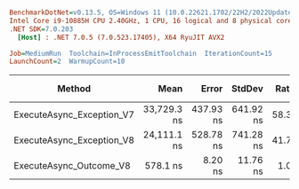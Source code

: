 ``` ini

BenchmarkDotNet=v0.13.5, OS=Windows 11 (10.0.22621.1702/22H2/2022Update/SunValley2)
Intel Core i9-10885H CPU 2.40GHz, 1 CPU, 16 logical and 8 physical cores
.NET SDK=7.0.203
  [Host] : .NET 7.0.5 (7.0.523.17405), X64 RyuJIT AVX2

Job=MediumRun  Toolchain=InProcessEmitToolchain  IterationCount=15  
LaunchCount=2  WarmupCount=10  

```
|                    Method |        Mean |     Error |    StdDev | Ratio | RatioSD |   Gen0 | Allocated | Alloc Ratio |
|-------------------------- |------------:|----------:|----------:|------:|--------:|-------:|----------:|------------:|
| ExecuteAsync_Exception_V7 | 33,729.3 ns | 437.93 ns | 641.92 ns | 58.35 |    1.74 | 0.3052 |    2888 B |       15.04 |
| ExecuteAsync_Exception_V8 | 24,111.1 ns | 528.78 ns | 741.28 ns | 41.73 |    1.86 | 0.2136 |    1816 B |        9.46 |
|   ExecuteAsync_Outcome_V8 |    578.1 ns |   8.20 ns |  11.76 ns |  1.00 |    0.00 | 0.0229 |     192 B |        1.00 |

